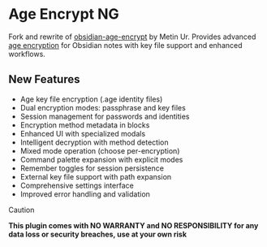 # Age Encrypt NG

Fork and rewrite of [obsidian-age-encrypt](https://github.com/mr-1311/obsidian-age-encrypt) by Metin Ur. Provides advanced [age encryption](https://github.com/FiloSottile/age) for Obsidian notes with key file support and enhanced workflows.

## New Features
- Age key file encryption (.age identity files)
- Dual encryption modes: passphrase and key files
- Session management for passwords and identities
- Encryption method metadata in blocks
- Enhanced UI with specialized modals
- Intelligent decryption with method detection
- Mixed mode operation (choose per-encryption)
- Command palette expansion with explicit modes
- Remember toggles for session persistence
- External key file support with path expansion
- Comprehensive settings interface
- Improved error handling and validation

> [!CAUTION]
> **This plugin comes with NO WARRANTY and NO RESPONSIBILITY for any data loss or security breaches, use at your own risk**

<!--
Original README content commented out for later rewrite:

![](./docs/showcase.gif)

## Features
- Encrypt whole file or selected text using age encryption
- View and edit decrypted content in memory without writing to disk
- Compatible with age CLI tool for external decryption
- Hints can be added to encrypted content

## Usage
Call `Encrypt Selection` command to encrypt selected text or `Encrypt File` to encrypt the entire file from the command palette.

## Security Notes
- Decrypted content is only held in memory
- No automatic writing of decrypted content to disk
- Makes symmetric encryption with a given passphrase, if you lose your passphrase, you lose your data FOREVER
- Based on your vault sync method, your secrets may get synced before you can decrypt them
- Regular backups of your notes are recommended

## Manual Decryption
Encrypted content is stored in code blocks with language set to `age`. For example:
```age
-----BEGIN AGE ENCRYPTED FILE-----
YWdlLWVuY3J5cHRpb24ub3JnL3YxCi0+IHNjcnlwdCBrUWE0cmIxOFA3NUNXK3d1
V25pT1Z3IDE4ClBaMFY5NWc3bjZIMUxSNHRYSm9FUHMxamdsWjJ3UlhPZjM0R1pm
WFEzOEkKLS0tIHkwaFZNbmQybndaa2dxMkpxdUpOR01uZUQwK21oaSszai9hWnB3
ejJHaW8KxIr7k/vxvgqX0Dqun83t1yyupFW4JOYLzS9uwRSo5OxhCqf88SvxXbs=
-----END AGE ENCRYPTED FILE-----
```
You can always save this to a file and decrypt your content using the age CLI tool:
```bash
# Install age CLI tool first
age -d secret.age
```


## License
MIT License
-->
